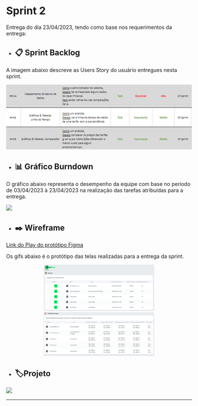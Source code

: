 # Sprint 2

Entrega do dia 23/04/2023, tendo como base nos requerimentos da entrega:

- ## 📋 Sprint Backlog

A imagem abaixo descreve as Users Story do usuário entregues nesta sprint.

<div align=center>
    <img src='../Sprint 2/Imagens/Backlog S2.png'>
</div>

- ## 📊 Gráfico Burndown

O gráfico abaixo representa o desempenho da equipe com base no período de 03/04/2023 à 23/04/2023 na realização das tarefas atribuídas para a entrega.

![](https://user-images.githubusercontent.com/111800315/229386743-7cdad5cc-e676-4530-9925-50f72f7e9900.png)

- ## ✒️ Wireframe

<a href="https://www.figma.com/proto/2iz4Cag4lDaoAkmWGajaoD/SeeTax?node-id=302-988&scaling=scale-down-width&page-id=0%3A1&starting-point-node-id=302%3A988&show-proto-sidebar=1&hide-ui=1">Link do Play do protótipo Figma</a>

Os gifs abaixo é o protótipo das telas realizadas para a entrega da sprint.
<div align='center'>
    <img src='./Imagens/Imagem1.png' width=300px>
    <img src='./Imagens/Imagem2.png' width=300px>
</div>



- ## 🏷️Projeto 

[![](https://img.shields.io/badge/GitHub%20Sprint%202%20Version-100000?style=for-the-badge&logo=github&logoColor=white)](https://github.com/Sarah781/API-6-SeeTax/releases/tag/v1.1.0)

<hr>
